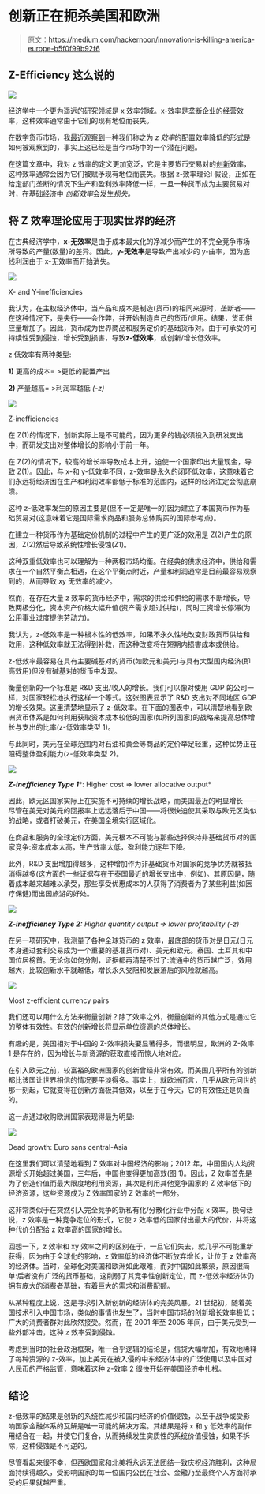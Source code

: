# 创新正在扼杀美国和欧洲

> 原文：<https://medium.com/hackernoon/innovation-is-killing-america-europe-b5f0f99b92f6>

## Z-Efficiency 这么说的

![](img/8852a986457bd89d0010907e637868b3.png)

经济学中一个更为遥远的研究领域是 x 效率领域。x-效率是垄断企业的经营效率，这种效率通常由于它们的现有地位而丧失。

在数字货币市场，我[最近观察到](/altcoin-magazine/understanding-z-efficiency-in-blockchains-32b86bb6cdba)一种我们称之为 *z 效率*的配置效率降低的形式是如何被观察到的，事实上这已经是当今市场中的一个潜在问题。

在这篇文章中，我对 z 效率的定义更加宽泛，它是主要货币交易对的[创新](https://hackernoon.com/tagged/innovation)效率，这种效率通常会因为它们被赋予现有地位而丧失。根据 z-效率理论I 假设，正如在给定部门垄断的情况下生产和盈利效率降低一样，一旦一种货币成为主要贸易对时，在基础经济中 *创新效率*会发生*损失。*

## 将 Z 效率理论应用于现实世界的经济

在古典经济学中，**x-无效率**是由于成本最大化的净减少而产生的不完全竞争市场所导致的产量(数量)的差异。因此，**y-无效率**是导致产出减少的 y-曲率，因为底线利润由于 x-无效率而开始消失。

![](img/f4f95b0dc050ce2635dcbe8ad130d19b.png)

X- and Y-inefficiencies

我认为，在主权经济体中，当产品和成本是制造(货币)的相同来源时，垄断者——在这种情况下，是央行——会作弊，并开始制造自己的货币/信用。结果，货币供应量增加了。因此，货币成为世界商品和服务定价的基础货币对。由于可承受的可持续性受到侵蚀，增长受到损害，导致**z-低效率**，或创新/增长低效率。

z 低效率有两种类型:

**1)** 更高的成本= >更低的配置产出

**2)** 产量越高= >利润率越低 *(-z)*

![](img/be45b8b46bfccab17afabbc68251a978.png)

Z-inefficiencies

在 Z(1)的情况下，创新实际上是不可能的，因为更多的钱必须投入到研发支出中，而研发支出对整体增长的影响小于前一年。

在 Z(2)的情况下，较高的增长率导致成本上升，迫使一个国家印出大量现金，导致 Z(1)。因此，与 x-和 y-低效率不同，z-效率是永久的闭环低效率，这意味着它们永远将经济困在生产和利润效率都低于标准的范围内，这样的经济注定会彻底崩溃。

这种 z-低效率发生的原因主要是(但不一定是唯一的)因为建立了本国货币作为基础贸易对(这意味着它是国际需求商品和服务总体购买的国际参考点)。

在建立一种货币作为基础定价机制的过程中产生的更广泛的效用是 Z(2)产生的原因，Z(2)然后导致系统性增长侵蚀(Z1)。

这种双重低效率也可以理解为一种两极市场均衡。在经典的供求经济中，供给和需求在一个自然平衡点相遇，在这个平衡点附近，产量和利润通常是目前最容易观察到的，从而导致 xy 无效率的减少。

然而，在存在大量 z 效率的货币经济中，需求的供给和供给的需求不断增长，导致两极分化，资本资产价格大幅升值(资产需求超过供给)，同时工资增长停滞(为公用事业过度提供劳动力)。

我认为，z-低效率是一种根本性的低效率，如果不永久性地改变财政货币供给和效用，这种低效率就无法得到补救，而这种改变将在短期内损害成本或供给。

z-低效率最容易在具有主要碱基对的货币(如欧元和美元)与具有大型国内经济(即高效用)但没有碱基对的货币中发现。

衡量创新的一个标准是 R&D 支出/收入的增长。我们可以像对使用 GDP 的公司一样，对国家轻松地执行这样一个等式。这张图表显示了 R&D 支出对不同地区 GDP 的增长效果。这里清楚地显示了 z-低效率。在下面的图表中，可以清楚地看到欧洲货币体系是如何利用获取资本成本较低的国家(如所列国家)的战略来提高总体增长与支出的比率(z-低效率类型 1)。

与此同时，美元在全球范围内对石油和黄金等商品的定价举足轻重，这种优势正在阻碍整体盈利能力(z-低效率类型 2)。

![](img/4a04560c1e8b2a802b1b2e25e9fdbac9.png)

***Z-inefficiency Type 1****: Higher cost => lower allocative output*

因此，欧元区国家实际上在实施不可持续的增长战略，而美国最近的明显增长——尽管在美元对美元的回报率上远远落后于中国——将很快迫使其采取与欧元区类似的战略，或者打破美元，在美国全境实行区域化。

在商品和服务的全球定价方面，美元根本不可能与那些选择保持非基础货币对的国家竞争:资本成本太高，生产效率太低，盈利能力逐年下降。

此外，R&D 支出增加得越多，这种增加作为非基础货币对国家的竞争优势就被抵消得越多(这方面的一些证据存在于泰国最近的增长支出中，例如)。其原因是，随着成本越来越难以承受，那些享受优惠成本的人获得了消费者为了某些利益(如医疗保健)而出国旅游的好处。

![](img/6a70c6c9993d084b802094903061fc1a.png)

***Z-inefficiency Type 2:*** *Higher quantity output => lower profitability (-*z*)*

在另一项研究中，我测量了各种全球货币的 z 效率，最底部的货币对是日元(日元本身通过套利交易成为一个重要的基准货币对)、美元和欧元。泰国、土耳其和中国位居榜首。无论你如何分割，证据都再清楚不过了:流通中的货币越广泛，效用越大，比较创新水平就越低，增长永久受阻和发展落后的风险就越高。

![](img/8255e3bef1f7d05c648fe321fa3c90af.png)

Most z-efficient currency pairs

我们还可以用什么方法来衡量创新？除了效率之外，衡量创新的其他方式是通过它的整体有效性。有效的创新增长将显示单位资源的总体增长。

有趣的是，美国相对于中国的 Z-效率损失要显著得多，而很明显，欧洲的 Z-效率 1 是存在的，因为增长与新资源的获取直接而惊人地对应。

在引入欧元之前，较富裕的欧洲国家的创新曾经非常有效，而美国几乎所有的创新都比该国让世界相信的情况要平淡得多。事实上，就欧洲而言，几乎从欧元问世的那一刻起，它就变得在创新方面极其低效，以至于在今天，它的有效性还是负面的。

这一点通过收购欧洲国家表现得最为明显:

![](img/0a18b99a8b6032c1e832388ae99e305b.png)

Dead growth: Euro sans central-Asia

在这里我们可以清楚地看到 Z 效率对中国经济的影响；2012 年，中国国内人均资源增长开始超过美国，三年后，中国也变得更加高效(图 1)。因此，Z 效率首先是为了创造价值而最大限度地利用资源，其次是利用其他竞争国家的 Z 效率低下的经济资源，这些资源成为 Z 效率国家的 Z 效率的一部分。

这非常类似于在突然引入完全竞争的新私有化/分散化行业中分配 x 效率。换句话说，z 效率是一种竞争定位的形式，它使 z 效率低的国家付出最大的代价，并将这种代价分配给 z 效率高的国家的增长。

回想一下，z 效率和 xy 效率之间的区别在于，一旦它们失去，就几乎不可能重新获得，因为由于全球化的影响，z 效率低的经济体不断放弃增长，让位于 z 效率高的经济体。当时，全球化对美国和欧洲如此艰难，而对中国如此繁荣，原因很简单:后者没有广泛的货币基础，这削弱了其竞争性创新定位，而 z-低效率经济体仍拥有庞大的消费者基础，有着巨大的需求和消费配额。

从某种程度上说，这是寻求引入新创新的经济体的完美风暴。21 世纪初，随着美国技术引入中国市场，类似的事情也发生了，当时中国市场的创新增长效率极低；广大的消费者群对此欣然接受。然而，在 2001 年至 2005 年间，由于美元受到一些外部冲击，这种 z 效率受到侵蚀。

考虑到当时的社会政治框架，唯一合乎逻辑的结论是，信贷大幅增加，有效地稀释了每种资源的 z-效率，加上美元在被入侵的中东经济体中的广泛使用以及中国对人民币的严格监管，意味着这种 z-效率 2 很快开始在美国经济中扎根。

## 结论

z-低效率的结果是创新的系统性减少和国内经济的价值侵蚀，以至于战争或受影响国家金融体系的瓦解是唯一可能的解决方案。其结果是将 x 和 y 低效率的副作用结合在一起，并使它们复合，从而持续发生实质性的系统价值侵蚀，如果不拆除，这种侵蚀是不可逆的。

尽管看起来很不幸，但西欧国家和北美将永远无法团结一致庆祝经济胜利，这种局面持续得越久，受影响国家的每一位国内公民在社会、金融乃至最终个人方面将承受的后果就越严重。